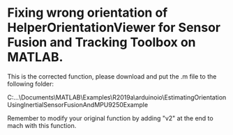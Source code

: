 # Fixing wrong orientation of HelperOrientationViewer for Sensor Fusion and Tracking Toolbox on MATLAB.

This is the corrected function, please download and put the .m file to the following folder:

C:\...\Documents\MATLAB\Examples\R2019a\arduinoio\EstimatingOrientationUsingInertialSensorFusionAndMPU9250Example

Remember to modify your original function by adding "v2" at the end to mach with this function.
